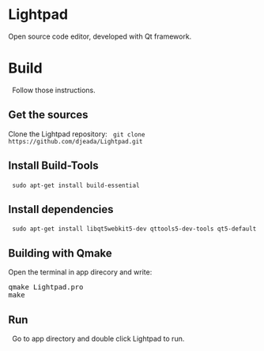 # Lightpad
Open source code editor, developed with Qt framework.

<h1>Build</h1>
&nbsp;
Follow those instructions.

<h2>Get the sources</h2>
Clone the Lightpad repository:
&nbsp;
<code>git clone https://github.com/djeada/Lightpad.git</code>

<h2>Install Build-Tools</h2>
&nbsp;
<code>sudo apt-get install build-essential</code>

<h2>Install dependencies</h2>
&nbsp;
<code>sudo apt-get install libqt5webkit5-dev qttools5-dev-tools qt5-default</code>
                     
<h2>Building with Qmake</h2>
Open the terminal in app direcory and write: 
&nbsp;
<pre>qmake Lightpad.pro
make</pre>

<h2>Run</h2>
&nbsp;
Go to app directory and double click Lightpad to run.
